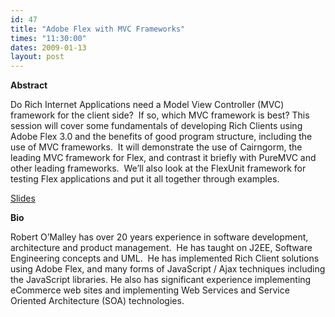 ```yaml
---
id: 47
title: "Adobe Flex with MVC Frameworks"
times: "11:30:00"
dates: 2009-01-13
layout: post
---
```

 **Abstract**

Do Rich Internet Applications need a Model View Controller (MVC) framework for the client side?&nbsp; If so, which MVC framework is best? This session will cover some fundamentals of developing Rich Clients using Adobe Flex 3.0 and the benefits of good program structure, including the use of MVC frameworks.&nbsp; It will demonstrate the use of Cairngorm, the leading MVC framework for Flex, and contrast it briefly with PureMVC and other leading frameworks.&nbsp; We’ll also look at the FlexUnit framework for testing Flex applications and put it all together through examples.

[Slides](downloads/FlexMVC.pdf)

**Bio**

Robert O’Malley has over 20 years experience in software development, architecture and product management.&nbsp; He has taught on J2EE, Software Engineering concepts and UML.&nbsp; He has implemented Rich Client solutions using Adobe Flex, and many forms of JavaScript / Ajax techniques including the JavaScript libraries. He also has significant experience implementing eCommerce web sites and implementing Web Services and Service Oriented Architecture (SOA) technologies.

